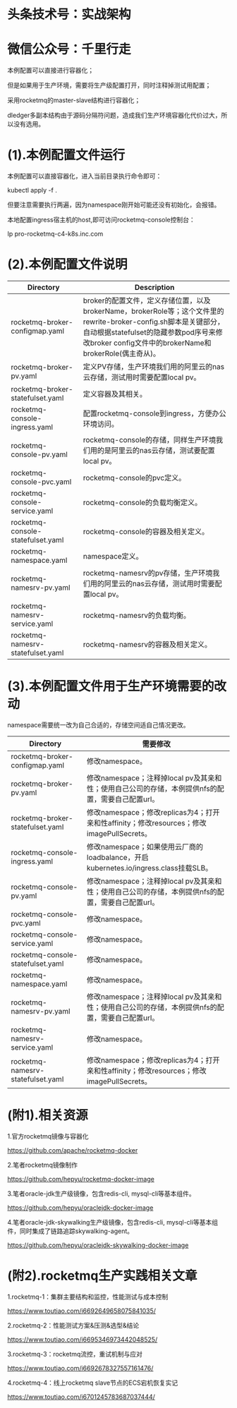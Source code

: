 # 头条技术号：实战架构

# 微信公众号：千里行走

本例配置可以直接进行容器化；

但是如果用于生产环境，需要将生产级配置打开，同时注释掉测试用配置；

采用rocketmq的master-slave结构进行容器化；

dledger多副本结构由于源码分隔符问题，造成我们生产环境容器化代价过大，所以没有选用。

# (1).本例配置文件运行

本例配置可以直接容器化，进入当前目录执行命令即可：

kubectl apply -f .

但要注意需要执行两遍，因为namespace刚开始可能还没有初始化，会报错。

本地配置ingress宿主机的host,即可访问rocketmq-console控制台：

Ip pro-rocketmq-c4-k8s.inc.com

# (2).本例配置文件说明

|              Directory               |                             Description                             | 
| ------------------------------------ | ------------------------------------------------------------------- | 
| rocketmq-broker-configmap.yaml |  broker的配置文件，定义存储位置，以及brokerName，brokerRole等；这个文件里的rewrite-broker-config.sh脚本是关键部分，自动根据statefulset的隐藏参数pod序号来修改broker config文件中的brokerName和brokerRole(偶主奇从)。                                 |
| rocketmq-broker-pv.yaml | 定义PV存储，生产环境我们用的阿里云的nas云存储，测试用时需要配置local pv。 |
| rocketmq-broker-statefulset.yaml | 定义容器及其相关。 |
| rocketmq-console-ingress.yaml | 配置rocketmq-console到ingress，方便办公环境访问。 |
| rocketmq-console-pv.yaml | rocketmq-console的存储，同样生产环境我们用的是阿里云的nas云存储，测试要配置local pv。 |
| rocketmq-console-pvc.yaml | rocketmq-console的pvc定义。 |
| rocketmq-console-service.yaml | rocketmq-console的负载均衡定义。 |
| rocketmq-console-statefulset.yaml | rocketmq-console的容器及相关定义。 |
| rocketmq-namespace.yaml | namespace定义。 |
| rocketmq-namesrv-pv.yaml | rocketmq-namesrv的pv存储，生产环境我们用的阿里云的nas云存储，测试用时需要配置local pv。 |
| rocketmq-namesrv-service.yaml | rocketmq-namesrv的负载均衡。 |
|  rocketmq-namesrv-statefulset.yaml| rocketmq-namesrv的容器及相关定义。 |

# (3).本例配置文件用于生产环境需要的改动

namespace需要统一改为自己合适的，存储空间适自己情况更改。

|              Directory               |                             需要修改                             | 
| ------------------------------------ | ------------------------------------------------------------------- | 
| rocketmq-broker-configmap.yaml | 修改namespace。                                   |
| rocketmq-broker-pv.yaml | 修改namespace；注释掉local pv及其亲和性；使用自己公司的存储，本例提供nfs的配置，需要自己配置url。 |
| rocketmq-broker-statefulset.yaml | 修改namespace；修改replicas为4；打开亲和性affinity；修改resources；修改imagePullSecrets。  |
| rocketmq-console-ingress.yaml | 修改namespace；如果使用云厂商的loadbalance，开启kubernetes.io/ingress.class挂载SLB。 |
| rocketmq-console-pv.yaml | 修改namespace；注释掉local pv及其亲和性；使用自己公司的存储，本例提供nfs的配置，需要自己配置url。 |
| rocketmq-console-pvc.yaml | 修改namespace。 |
| rocketmq-console-service.yaml | 修改namespace。 |
| rocketmq-console-statefulset.yaml | 修改namespace。 |
| rocketmq-namespace.yaml | 修改namespace。 |
| rocketmq-namesrv-pv.yaml | 修改namespace；注释掉local pv及其亲和性；使用自己公司的存储，本例提供nfs的配置，需要自己配置url。 |
| rocketmq-namesrv-service.yaml | 修改namespace。 |
| rocketmq-namesrv-statefulset.yaml| 修改namespace；修改replicas为4；打开亲和性affinity；修改resources；修改imagePullSecrets。 |

# (附1).相关资源

1.官方rocketmq镜像与容器化

https://github.com/apache/rocketmq-docker

2.笔者rocketmq镜像制作

https://github.com/hepyu/rocketmq-docker-image

3.笔者oracle-jdk生产级镜像，包含redis-cli, mysql-cli等基本组件。

https://github.com/hepyu/oraclejdk-docker-image

4.笔者oracle-jdk-skywalking生产级镜像，包含redis-cli, mysql-cli等基本组件，同时集成了链路追踪skywalking-agent。

https://github.com/hepyu/oraclejdk-skywalking-docker-image

# (附2).rocketmq生产实践相关文章

1.rocketmq-1：集群主要结构和监控，性能测试与成本控制

https://www.toutiao.com/i6692649658075841035/

2.rocketmq-2：性能测试方案&压测&选型&结论

https://www.toutiao.com/i6695346973442048525/

3.rocketmq-3：rocketmq流控，重试机制与应对

https://www.toutiao.com/i6692678327557161476/

4.rocketmq-4：线上rocketmq slave节点的ECS宕机恢复实记

https://www.toutiao.com/i6701245783687037444/
